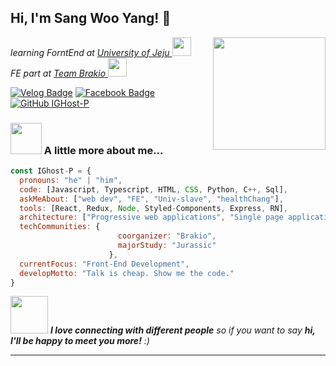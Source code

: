 <h2> Hi, I'm Sang Woo Yang! 👻 </h2>
<img align='right' src="https://avatars.githubusercontent.com/u/79236624?v=4" width="180">
<p><em> learning ForntEnd at <a href="https://www.jejunu.ac.kr/main">University of Jeju </a><img src="https://media.giphy.com/media/fYSnHlufseco8Fh93Z/giphy.gif" width="30"></br> FE part at <a href="https://www.thoughtworks.com">Team Brakio </a><img src="브라키오.svg" width="30"> 
</em></p>

[![Velog Badge](http://img.shields.io/badge/-Velog-20c997?style=flat&link=https://velog.io/@dndb3599)](https://velog.io/@dndb3599)
[![Facebook Badge](http://img.shields.io/badge/-Facebook-1877F2?style=flat&logo=facebook&link=https://www.facebook.com/groups/535091431030592)](https://www.facebook.com/groups/535091431030592)
[![GitHub IGHost-P](https://img.shields.io/github/followers/thaiane?label=follow&style=social)](https://github.com/IGhost-P)


### <img src="https://media.giphy.com/media/VgCDAzcKvsR6OM0uWg/giphy.gif" width="50"> A little more about me...  

```javascript
const IGhost-P = {
  pronouns: "he" | "him",
  code: [Javascript, Typescript, HTML, CSS, Python, C++, Sql],
  askMeAbout: ["web dev", "FE", "Univ-slave", "healthChang"],
  tools: [React, Redux, Node, Styled-Components, Express, RN],
  architecture: ["Progressive web applications", "Single page applications", "Serverless Architecture"],
  techCommunities: {
                        coorganizer: "Brakio",
                        majorStudy: "Jurassic"
                      },
  currentFocus: "Front-End Development",
  developMotto: "Talk is cheap. Show me the code."
}
```

<img src="https://media.giphy.com/media/LnQjpWaON8nhr21vNW/giphy.gif" width="60"> <em><b>I love connecting with different people</b> so if you want to say <b>hi, I'll be happy to meet you more!</b> :)</em>

---
